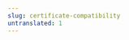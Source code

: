 ```yaml
---
slug: certificate-compatibility
untranslated: 1
---
```


<!-- Note for translators: do NOT translate this file -->
